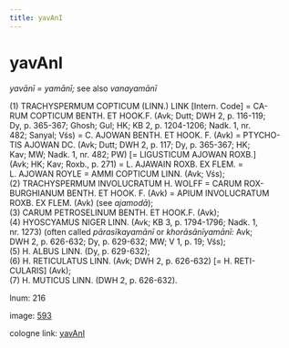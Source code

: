 ```yaml
---
title: yavAnI
---
```


# yavAnI

<i>yavānī = yamānī;</i>  see also <i>vanayamānī</i> <div n="P" />(1) <bot>TRACHYSPERMUM COPTICUM (LINN.) LINK</bot> [Intern. Code] = <bot>CA- <div n="lb" />RUM COPTICUM BENTH. ET HOOK.</bot><bot>F.</bot> (Avk; Dutt; DWH 2, p. 116-119; <div n="lb" />Dy, p. 365-367; Ghosh; Gul; HK; KB 2, p. 1204-1206; Nadk. 1, nr. <div n="lb" />482; Sanyal; Vśs) = <bot>C. AJOWAN BENTH. ET HOOK. F.</bot> (Avk) = <bot>PTYCHO- <div n="lb" />TIS AJOWAN DC.</bot> (Avk; Dutt; DWH 2, p. 117; Dy, p. 365-367; HK; <div n="lb" />Kav; MW; Nadk. 1, nr. 482; PW) [= <bot>LIGUSTICUM AJOWAN ROXB.</bot>] <div n="lb" />(Avk; HK; Kav; Roxb., p. 271) = <bot>L. AJAWAIN ROXB. EX FLEM.</bot> = <div n="lb" /><bot>L. AJOWAN ROYLE</bot> = <bot>AMMI COPTICUM LINN.</bot> (Avk; Vśs); <div n="P" />(2) <bot>TRACHYSPERMUM INVOLUCRATUM H. WOLFF</bot> = <bot>CARUM ROX- <div n="lb" />BURGHIANUM BENTH. ET HOOK. F.</bot> (Avk) = <bot>APIUM INVOLUCRATUM <div n="lb" />ROXB. EX FLEM.</bot> (Avk) (see <i>ajamodā</i>); <div n="P" />(3) <bot>CARUM PETROSELINUM BENTH. ET HOOK.</bot><bot>F.</bot> (Avk); <div n="P" />(4) <bot>HYOSCYAMUS NIGER LINN.</bot> (Avk; KB 3, p. 1794-1796; Nadk. 1, <div n="lb" />nr. 1273) (often called <i>pārasīkayamānī</i> or <i>khorāsānīyamānī:</i> Avk; <div n="lb" />DWH 2, p. 626-632; Dy, p. 629-632; MW; V 1, p. 19; Vśs); <div n="P" />(5) <bot>H. ALBUS LINN.</bot> (Dy, p. 629-632); <div n="P" />(6) <bot>H. RETICULATUS LINN.</bot> (Avk; DWH 2, p. 626-632) [= <bot>H. RETI- <div n="lb" />CULARIS</bot>] (Avk); <div n="P" />(7) <bot>H. MUTICUS LINN.</bot> (DWH 2, p. 626-632).

lnum: 216

image: [593](https://www.sanskrit-lexicon.uni-koeln.de/scans/csl-apidev/servepdf.php?dict=snp&page=593)

cologne link: [yavAnI](https://sanskrit-lexicon.uni-koeln.de/scans/csl-apidev/getword.php?dict=snp&key=yavAnI)


